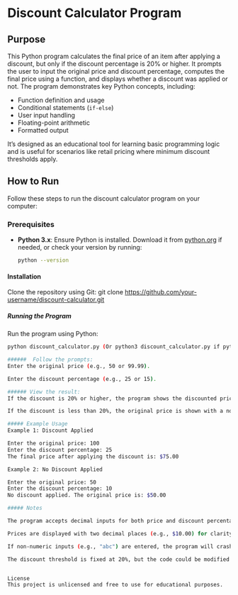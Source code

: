 # Discount Calculator Program

## Purpose
This Python program calculates the final price of an item after applying a discount, but only if the discount percentage is 20% or higher. It prompts the user to input the original price and discount percentage, computes the final price using a function, and displays whether a discount was applied or not. The program demonstrates key Python concepts, including:
- Function definition and usage
- Conditional statements (`if-else`)
- User input handling
- Floating-point arithmetic
- Formatted output

It’s designed as an educational tool for learning basic programming logic and is useful for scenarios like retail pricing where minimum discount thresholds apply.

## How to Run
Follow these steps to run the discount calculator program on your computer:

### Prerequisites
- **Python 3.x**: Ensure Python is installed. Download it from [python.org](https://www.python.org/downloads/) if needed, or check your version by running:
  ```bash
  python --version

#### Installation 
Clone the repository using Git:
git clone https://github.com/your-username/discount-calculator.git

##### Running the Program

Run the program using Python:
```bash
python discount_calculator.py (Or python3 discount_calculator.py if python doesn’t work.)

######  Follow the prompts:
Enter the original price (e.g., 50 or 99.99).

Enter the discount percentage (e.g., 25 or 15).

###### View the result:
If the discount is 20% or higher, the program shows the discounted price (e.g., $37.50).

If the discount is less than 20%, the original price is shown with a note that no discount was applied.

##### Example Usage
Example 1: Discount Applied

Enter the original price: 100
Enter the discount percentage: 25
The final price after applying the discount is: $75.00

Example 2: No Discount Applied

Enter the original price: 50
Enter the discount percentage: 10
No discount applied. The original price is: $50.00

##### Notes

The program accepts decimal inputs for both price and discount percentage (e.g., 49.99 or 20.5).

Prices are displayed with two decimal places (e.g., $10.00) for clarity.

If non-numeric inputs (e.g., "abc") are entered, the program will crash. Future improvements could include input validation.

The discount threshold is fixed at 20%, but the code could be modified to make it adjustable.


License
This project is unlicensed and free to use for educational purposes.




